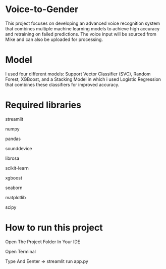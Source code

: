 # Voice-to-Gender
This project focuses on developing an advanced voice recognition system that combines multiple machine learning models to achieve high accuracy and retraining on failed predictions. The voice input will be sourced from Mike and can also be uploaded for processing.

# Model
I used four different models: Support Vector Classifier (SVC), Random Forest, XGBoost, and a Stacking Model in which i used Logistic Regression that combines these classifiers for improved accuracy.

# Required libraries
streamlit

numpy

pandas

sounddevice

librosa

scikit-learn

xgboost

seaborn

matplotlib

scipy

# How to run this project

Open The Project Folder In Your IDE

Open Terminal 

Type And Eenter => streamlit run app.py
